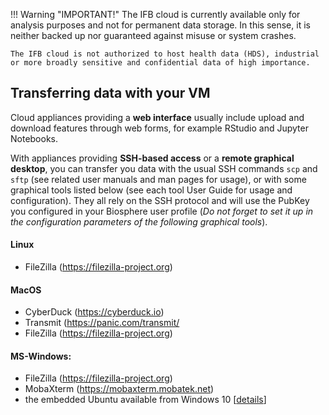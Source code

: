 !!! Warning "IMPORTANT!"
    The IFB cloud is currently available only for analysis purposes and not for permanent data storage. In this sense, it is neither backed up nor guaranteed against misuse or system crashes.

    The IFB cloud is not authorized to host health data (HDS), industrial or more broadly sensitive and confidential data of high importance.

## Transferring data with your VM

Cloud appliances providing a **web interface** usually include upload and download features through web forms,
for example RStudio and Jupyter Notebooks.

With appliances providing **SSH-based access** or a **remote graphical desktop**, you can transfer you data
with the usual SSH commands `scp` and `sftp` (see related user manuals and man pages for usage),
or with some graphical tools listed below 
(see each tool User Guide for usage and configuration). They all rely on the SSH protocol and will use the PubKey
you configured in your Biosphere user profile
(*Do not forget to set it up in the configuration parameters of the following graphical tools*).

#### **Linux**
  - FileZilla (https://filezilla-project.org)

#### **MacOS**
  - CyberDuck (https://cyberduck.io)
  - Transmit (https://panic.com/transmit/
  - FileZilla (https://filezilla-project.org)

#### **MS-Windows**:
  - FileZilla (https://filezilla-project.org)
  - MobaXterm (https://mobaxterm.mobatek.net)
  - the embedded Ubuntu available from Windows 10 [[details](https://docs.microsoft.com/en-us/windows/wsl/install-win10)]
